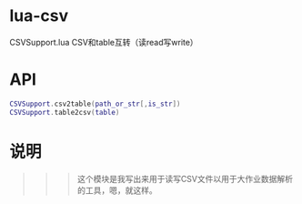 # lua-csv
CSVSupport.lua CSV和table互转（读read写write）

# API
```lua
CSVSupport.csv2table(path_or_str[,is_str])
CSVSupport.table2csv(table)
```

# 说明
>>> 这个模块是我写出来用于读写CSV文件以用于大作业数据解析的工具，嗯，就这样。
